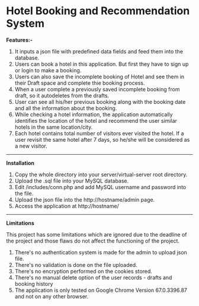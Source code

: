 # Hotel Booking and Recommendation System

<b> Features:-</b>
1. It inputs a json file with predefined data fields and feed them into the database.
2. Users can book a hotel in this application. But first they have to sign up or login to make a booking.
3. Users can also save the incomplete booking of Hotel and see them in their Draft space and complete thie booking process.
4. When a user complete a previously saved incomplete booking from draft, so it autodeletes from the drafts.
5. User can see all his/her previous booking along with the booking date and all the information about the booking.
6. While checking a hotel information, the application automatically identifies the location of the hotel and recommend the user similar hotels in the same location/city.
7. Each hotel contains total number of visitors ever visited the hotel. If a user revisit the same hotel after 7 days, so he/she will be considered as a new visitor.
<hr>

<b>Installation</b>

1. Copy the whole directory into your server/virtual-server root directory.
2. Upload the .sql file into your MySQL database.
3. Edit /includes/conn.php and add MySQL username and password into the file.
4. Upload the json file into the http://hostname/admin page.
5. Access the application at http://hostname/

<hr>

<b>Limitations</b>

This project has some limitations which are ignored due to the deadline of the project and those flaws do not affect the functioning of the project.
1. There's no authentication system is made for the admin to upload json file.
2. There's no validation is done on the file uploaded.
3. There's no encryption performed on the cookies stored.
4. There's no manual delete option of the user records - drafts and booking history
5. The application is only tested on Google Chrome Version 67.0.3396.87 and not on any other browser.
